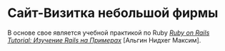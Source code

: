 # Сайт-Визитка небольшой фирмы

В основе свое является учебной практикой по Ruby
[*Ruby on Rails Tutorial: Изучение Rails на Примерах*](http://railstutorial.org/)
 [Альгин Нидхег Максим].